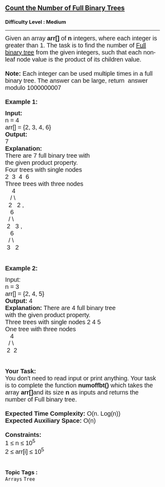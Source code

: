 <h2><a href="https://practice.geeksforgeeks.org/problems/count-the-number-of-full-binary-trees2525/1">Count the Number of Full Binary Trees</a></h2><h3>Difficulty Level : Medium</h3><hr><div class="problems_problem_content__Xm_eO"><div><span style="font-family:arial,helvetica,sans-serif"><span style="font-size:20px">Given an array <strong>arr[]</strong> of <strong>n</strong> integers, where each integer is greater than 1. The task is to find the number of <a href="http://quiz.geeksforgeeks.org/binary-tree-set-3-types-of-binary-tree/">Full binary tree</a> from the given integers, such that each non-leaf node value is the product of its children value.<br>
<br>
<strong>Note:</strong> Each integer can be used multiple times in a full binary tree. The answer can be large, return&nbsp; answer modulo 1000000007<br>
<br>
<strong>Example 1:</strong></span></span></div>

<pre><span style="font-family:arial,helvetica,sans-serif"><span style="font-size:20px"><strong>Input:</strong>
n = 4
arr[] = {2, 3, 4, 6}
<strong>Output:
</strong>7
<strong>Explanation:</strong>
There are 7 full binary tree with
the given product property.
Four trees with single nodes
2  3  4  6
Three trees with three nodes
    4   
   / \
  2   2 ,
   6    
  / \
 2   3 ,
   6
  / \
 3   2</span></span></pre>

<p>&nbsp;</p>

<div><span style="font-family:arial,helvetica,sans-serif"><span style="font-size:20px"><strong>Example 2:</strong></span></span></div>

<pre><span style="font-family:arial,helvetica,sans-serif"><span style="font-size:20px">Input: 
n = 3
arr[] = {2, 4, 5} 
<strong>Output: </strong>4
<strong>Explanation:</strong> There are 4 full binary tree
with the given product property. 
Three trees with single nodes 2 4 5<strong>
</strong>One tree with three nodes<strong>
</strong>   4
  / \
 2  2</span></span></pre>

<p>&nbsp;</p>

<p><span style="font-family:arial,helvetica,sans-serif"><span style="font-size:20px"><strong>Your Task:&nbsp;&nbsp;</strong><br>
You don't need to read input or print anything. Your task is to complete the function&nbsp;<strong>numoffbt()</strong>&nbsp;which takes the array <strong>arr[]</strong>and its size <strong>n</strong><strong> </strong>as inputs and returns the number of Full binary tree.<br>
<br>
<strong>Expected Time Complexity:</strong> O(n. Log(n))<br>
<strong>Expected Auxiliary Space:</strong> O(n)<br>
<br>
<strong>Constraints:</strong><br>
1 ≤ n&nbsp;≤ 10<sup>5</sup><br>
2 ≤ arr[i] ≤ 10<sup>5</sup></span></span></p>
</div><br><p><span style=font-size:18px><strong>Topic Tags : </strong><br><code>Arrays</code>&nbsp;<code>Tree</code>&nbsp;